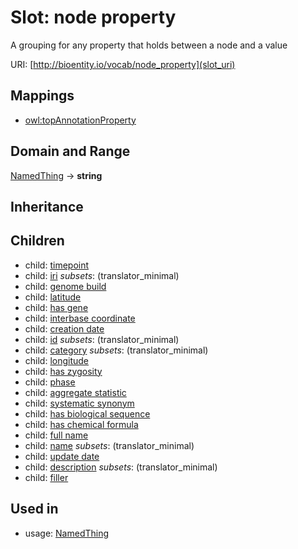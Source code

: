 # Slot: node property


A grouping for any property that holds between a node and a value

URI: [http://bioentity.io/vocab/node_property](slot_uri)
## Mappings

 * [owl:topAnnotationProperty](http://purl.obolibrary.org/obo/owl_topAnnotationProperty)
## Domain and Range

[NamedThing](NamedThing.md) -> **string**
## Inheritance

## Children

 *  child: [timepoint](timepoint.md)
 *  child: [iri](iri.md) *subsets*: (translator_minimal)
 *  child: [genome build](genome_build.md)
 *  child: [latitude](latitude.md)
 *  child: [has gene](has_gene.md)
 *  child: [interbase coordinate](interbase_coordinate.md)
 *  child: [creation date](creation_date.md)
 *  child: [id](id.md) *subsets*: (translator_minimal)
 *  child: [category](category.md) *subsets*: (translator_minimal)
 *  child: [longitude](longitude.md)
 *  child: [has zygosity](has_zygosity.md)
 *  child: [phase](phase.md)
 *  child: [aggregate statistic](aggregate_statistic.md)
 *  child: [systematic synonym](systematic_synonym.md)
 *  child: [has biological sequence](has_biological_sequence.md)
 *  child: [has chemical formula](has_chemical_formula.md)
 *  child: [full name](full_name.md)
 *  child: [name](name.md) *subsets*: (translator_minimal)
 *  child: [update date](update_date.md)
 *  child: [description](description.md) *subsets*: (translator_minimal)
 *  child: [filler](filler.md)
## Used in

 *  usage: [NamedThing](NamedThing.md)
